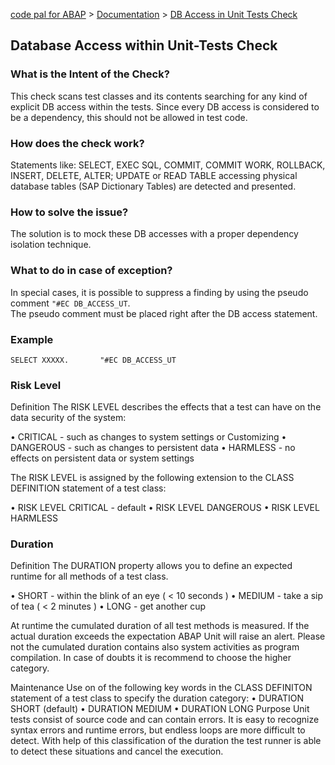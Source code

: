 [code pal for ABAP](../../README.md) > [Documentation](../check_documentation.md) > [DB Access in Unit Tests Check](db-access-in-ut.md)

## Database Access within Unit-Tests Check

### What is the Intent of the Check?

This check scans test classes and its contents searching for any kind of explicit DB access within the tests. Since every DB access is considered to be a dependency, this should not be allowed in test code.

### How does the check work?

Statements like: SELECT, EXEC SQL, COMMIT, COMMIT WORK, ROLLBACK, INSERT, DELETE, ALTER; UPDATE or READ TABLE accessing physical database tables (SAP Dictionary Tables) are detected and presented.

### How to solve the issue?

The solution is to mock these DB accesses with a proper dependency isolation technique.

### What to do in case of exception?

In special cases, it is possible to suppress a finding by using the pseudo comment `"#EC DB_ACCESS_UT`.  
The pseudo comment must be placed right after the DB access statement.

### Example

```abap
SELECT XXXXX.       "#EC DB_ACCESS_UT
```
### Risk Level
Definition
The RISK LEVEL describes the effects that a test can have on the data security of the system:

•	CRITICAL - such as changes to system settings or Customizing 
•	DANGEROUS - such as changes to persistent data 
•	HARMLESS - no effects on persistent data or system settings 

The RISK LEVEL is assigned by the following extension to the CLASS DEFINITION statement of a test class:

•	RISK LEVEL CRITICAL - default 
•	RISK LEVEL DANGEROUS 
•	RISK LEVEL HARMLESS 


### Duration
Definition
The DURATION property allows you to define an expected runtime for all methods of a test class.

•	SHORT - within the blink of an eye ( < 10 seconds ) 
•	MEDIUM - take a sip of tea ( < 2 minutes ) 
•	LONG - get another cup 

At runtime the cumulated duration of all test methods is measured. If the actual duration exceeds the expectation ABAP Unit will raise an alert.
Please not the cumulated duration contains also system activities as program compilation. In case of doubts it is recommend to choose the higher category.

Maintenance
Use on of the following key words in the CLASS DEFINITON statement of a test class to specify the duration category:
•	DURATION SHORT (default) 
•	DURATION MEDIUM 
•	DURATION LONG 
Purpose
Unit tests consist of source code and can contain errors. It is easy to recognize syntax errors and runtime errors, but endless loops are more difficult to detect.
With help of this classification of the duration the test runner is able to detect these situations and cancel the execution.
